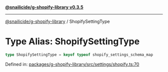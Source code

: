 [**@snailicide/g-shopify-library v0.3.5**](../README.md)

---

[@snailicide/g-shopify-library](../README.md) / ShopifySettingType

# Type Alias: ShopifySettingType

```ts
type ShopifySettingType = keyof typeof shopify_settings_schema_map
```

Defined in:
[packages/g-shopify-library/src/settings/shopify.ts:70](https://github.com/gbtunney/snailicide-monorepo/blob/master/packages/g-shopify-library/src/settings/shopify.ts#L70)

